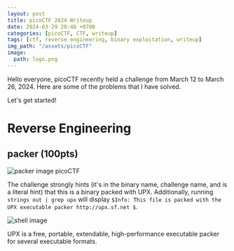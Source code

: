 ```yaml
---
layout: post
title: picoCTF 2024 Writeup
date: 2024-03-29 20:48 +0700
categories: [picoCTF, CTF, writeup]
tags: [ctf, reverse engineering, binary exploitation, writeup]
img_path: "/assets/picoCTF"
image:
  path: logo.png
---
```


Hello everyone, picoCTF recently held a challenge from March 12 to March 26, 2024. Here are some of the problems that I have solved.

Let's get started!

# Reverse Engineering

## packer (100pts)

![packer image picoCTF](/img/20240329220649.png)

The challenge strongly hints (it's in the binary name, challenge name, and is a literal hint) that this is a binary packed with UPX. Additionally, running `strings out | grep upx` will display `$Info: This file is packed with the UPX executable packer http://upx.sf.net $`.

![shell image](/img/20240329223902.png)

UPX is a free, portable, extendable, high-performance executable packer for several executable formats.
